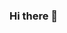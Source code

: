 ### Hi there 👋

<!--
**ElseChain/elsechain** is a ✨ _special_ ✨ repository because its `README.md` (this file) appears on your GitHub profile.

Here are some ideas to get you started:

- 🔭 I’m currently working on ElseChain Blockchain
- 🌱 I’m currently learning ElseChain
- 👯 I’m looking to collaborate with EVM 
- 🤔 I’m looking for help with building dapps
- 💬 Ask me about ElseChain
- 📫 How to reach me: elsechain@gmail.com
- 😄 Pronouns: Elsechain
- ⚡ Fun fact: ElseCoin is a fixed price reserve currecny for Elsechain and all of it's products.
-->
